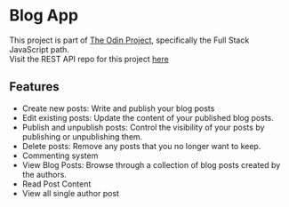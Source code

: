 # Blog App
This project is part of [The Odin Project](https://www.theodinproject.com/), specifically the Full Stack JavaScript path.<br>
Visit the REST API repo for this project [here](https://github.com/Gibsongf/express-blog-api)
## Features

- Create new posts: Write and publish your blog posts
- Edit existing posts: Update the content of your published blog posts.
- Publish and unpublish posts: Control the visibility of your posts by publishing or unpublishing them.
- Delete posts: Remove any posts that you no longer want to keep.
- Commenting system
- View Blog Posts: Browse through a collection of blog posts created by the authors.
- Read Post Content
- View all single author post



